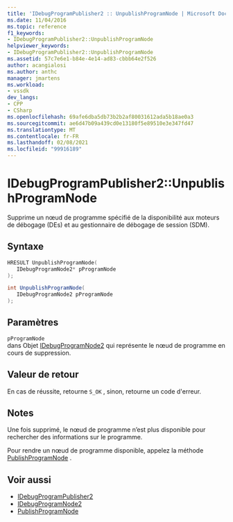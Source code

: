 ```yaml
---
title: 'IDebugProgramPublisher2 :: UnpublishProgramNode | Microsoft Docs'
ms.date: 11/04/2016
ms.topic: reference
f1_keywords:
- IDebugProgramPublisher2::UnpublishProgramNode
helpviewer_keywords:
- IDebugProgramPublisher2::UnpublishProgramNode
ms.assetid: 57c7e6e1-b84e-4e14-ad83-cbbb64e2f526
author: acangialosi
ms.author: anthc
manager: jmartens
ms.workload:
- vssdk
dev_langs:
- CPP
- CSharp
ms.openlocfilehash: 69afe6dba5db73b2b2af80031612ada5b18ae0a3
ms.sourcegitcommit: ae6d47b09a439cd0e13180f5e89510e3e347fd47
ms.translationtype: MT
ms.contentlocale: fr-FR
ms.lasthandoff: 02/08/2021
ms.locfileid: "99916189"
---
```

# <a name="idebugprogrampublisher2unpublishprogramnode"></a>IDebugProgramPublisher2::UnpublishProgramNode
Supprime un nœud de programme spécifié de la disponibilité aux moteurs de débogage (DEs) et au gestionnaire de débogage de session (SDM).

## <a name="syntax"></a>Syntaxe

```cpp
HRESULT UnpublishProgramNode(
   IDebugProgramNode2* pProgramNode
);
```

```csharp
int UnpublishProgramNode(
   IDebugProgramNode2 pProgramNode
);
```

## <a name="parameters"></a>Paramètres
`pProgramNode`\
dans Objet [IDebugProgramNode2](../../../extensibility/debugger/reference/idebugprogramnode2.md) qui représente le nœud de programme en cours de suppression.

## <a name="return-value"></a>Valeur de retour
 En cas de réussite, retourne `S_OK` , sinon, retourne un code d'erreur.

## <a name="remarks"></a>Notes
 Une fois supprimé, le nœud de programme n’est plus disponible pour rechercher des informations sur le programme.

 Pour rendre un nœud de programme disponible, appelez la méthode [PublishProgramNode](../../../extensibility/debugger/reference/idebugprogrampublisher2-publishprogramnode.md) .

## <a name="see-also"></a>Voir aussi
- [IDebugProgramPublisher2](../../../extensibility/debugger/reference/idebugprogrampublisher2.md)
- [IDebugProgramNode2](../../../extensibility/debugger/reference/idebugprogramnode2.md)
- [PublishProgramNode](../../../extensibility/debugger/reference/idebugprogrampublisher2-publishprogramnode.md)

